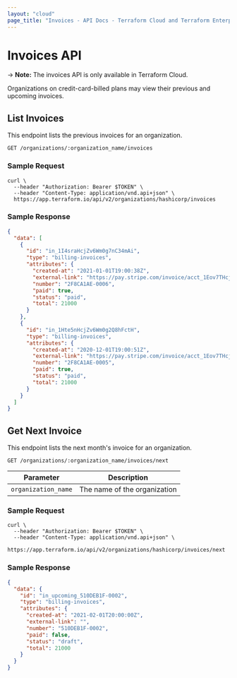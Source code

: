 ```yaml
---
layout: "cloud"
page_title: "Invoices - API Docs - Terraform Cloud and Terraform Enterprise"
---
```


[200]: https://developer.mozilla.org/en-US/docs/Web/HTTP/Status/200
[201]: https://developer.mozilla.org/en-US/docs/Web/HTTP/Status/201
[202]: https://developer.mozilla.org/en-US/docs/Web/HTTP/Status/202
[204]: https://developer.mozilla.org/en-US/docs/Web/HTTP/Status/204
[400]: https://developer.mozilla.org/en-US/docs/Web/HTTP/Status/400
[401]: https://developer.mozilla.org/en-US/docs/Web/HTTP/Status/401
[403]: https://developer.mozilla.org/en-US/docs/Web/HTTP/Status/403
[404]: https://developer.mozilla.org/en-US/docs/Web/HTTP/Status/404
[409]: https://developer.mozilla.org/en-US/docs/Web/HTTP/Status/409
[412]: https://developer.mozilla.org/en-US/docs/Web/HTTP/Status/412
[422]: https://developer.mozilla.org/en-US/docs/Web/HTTP/Status/422
[429]: https://developer.mozilla.org/en-US/docs/Web/HTTP/Status/429
[500]: https://developer.mozilla.org/en-US/docs/Web/HTTP/Status/500
[504]: https://developer.mozilla.org/en-US/docs/Web/HTTP/Status/504
[JSON API document]: /docs/cloud/api/index.html#json-api-documents
[JSON API error object]: http://jsonapi.org/format/#error-objects

# Invoices API

-> **Note:** The invoices API is only available in Terraform Cloud.

Organizations on credit-card-billed plans may view their previous and upcoming invoices.

## List Invoices

This endpoint lists the previous invoices for an organization.

`GET /organizations/:organization_name/invoices`

### Sample Request

```shell
curl \
  --header "Authorization: Bearer $TOKEN" \
  --header "Content-Type: application/vnd.api+json" \
  https://app.terraform.io/api/v2/organizations/hashicorp/invoices
```

### Sample Response

```json
{
  "data": [
    {
      "id": "in_1I4sraHcjZv6Wm0g7nC34mAi",
      "type": "billing-invoices",
      "attributes": {
        "created-at": "2021-01-01T19:00:38Z",
        "external-link": "https://pay.stripe.com/invoice/acct_1Eov7THcjZv6Wm0g/invst_IgFMMfdzAZzMQq8GXyUbrk9lFMqvp9S/pdf",
        "number": "2F8CA1AE-0006",
        "paid": true,
        "status": "paid",
        "total": 21000
      }
    },
    {
      "id": "in_1Hte5nHcjZv6Wm0g2Q8hFctH",
      "type": "billing-invoices",
      "attributes": {
        "created-at": "2020-12-01T19:00:51Z",
        "external-link": "https://pay.stripe.com/invoice/acct_1Eov7THcjZv6Wm0g/invst_IUdMM6wl0JfA95tgWGZxpBGXYtJwmBg/pdf",
        "number": "2F8CA1AE-0005",
        "paid": true,
        "status": "paid",
        "total": 21000
      }
    }
  ]
}
```

## Get Next Invoice

This endpoint lists the next month's invoice for an organization.

`GET /organizations/:organization_name/invoices/next`

Parameter           | Description
--------------------|-----------------------------
`organization_name` | The name of the organization

### Sample Request

```shell
curl \
  --header "Authorization: Bearer $TOKEN" \
  --header "Content-Type: application/vnd.api+json" \
  https://app.terraform.io/api/v2/organizations/hashicorp/invoices/next
```

### Sample Response

```json
{
  "data": {
    "id": "in_upcoming_510DEB1F-0002",
    "type": "billing-invoices",
    "attributes": {
      "created-at": "2021-02-01T20:00:00Z",
      "external-link": "",
      "number": "510DEB1F-0002",
      "paid": false,
      "status": "draft",
      "total": 21000
    }
  }
}
```
